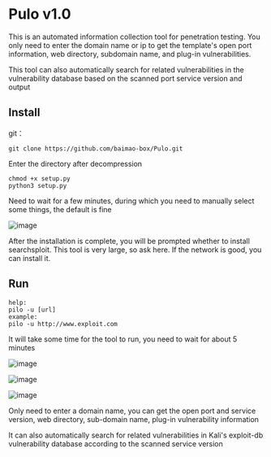 # Pulo v1.0

This is an automated information collection tool for penetration testing. You only need to enter the domain name or ip to get the template's open port information, web directory, subdomain name, and plug-in vulnerabilities.

This tool can also automatically search for related vulnerabilities in the vulnerability database based on the scanned port service version and output
## Install
git：
```
git clone https://github.com/baimao-box/Pulo.git
```
Enter the directory after decompression
```
chmod +x setup.py
python3 setup.py
```
Need to wait for a few minutes, during which you need to manually select some things, the default is fine

![image](https://github.com/baimao-box/Pulo/assets/52622597/b86ca136-9ef7-4d96-afa7-fd9134dadd9e)


After the installation is complete, you will be prompted whether to install searchsploit. This tool is very large, so ask here. If the network is good, you can install it.
## Run
```
help:
pilo -u [url]
example:
pilo -u http://www.exploit.com
```
It will take some time for the tool to run, you need to wait for about 5 minutes

![image](https://github.com/baimao-box/Pulo/assets/52622597/325843a4-fbcc-4917-bc57-31edc3e89a60)

![image](https://github.com/baimao-box/Pulo/assets/52622597/a031ded2-61e6-425c-92b6-7707cab500b8)

![image](https://github.com/baimao-box/Pulo/assets/52622597/b6e39f3e-0dc6-43c9-bbc9-5026827c9f6a)

Only need to enter a domain name, you can get the open port and service version, web directory, sub-domain name, plug-in vulnerability information

It can also automatically search for related vulnerabilities in Kali's exploit-db vulnerability database according to the scanned service version
